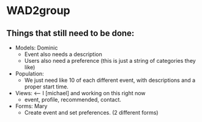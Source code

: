 # WAD2group

## Things that still need to be done:
- Models: Dominic
  - Event also needs a description
  - Users also need a preference (this is just a string of categories they like)
- Population:  
  - We just need like 10 of each different event, with descriptions and a proper start time.
- Views: <-- I [michael] and working on this right now
  - event, profile, recommended, contact.
- Forms: Mary
  - Create event and set preferences. (2 different forms)
